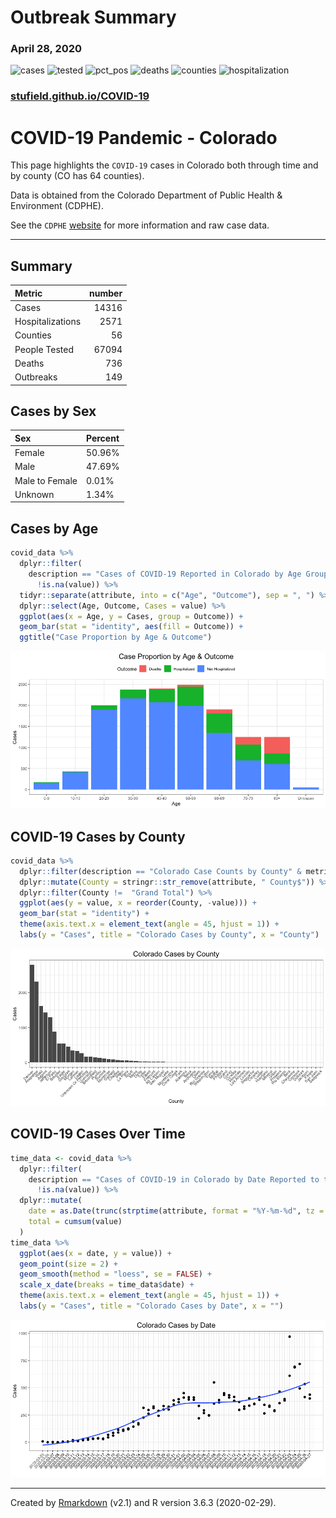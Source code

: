 
<!-- README.md is generated from README.Rmd. Please edit that file -->

# Outbreak Summary

### April 28, 2020

![cases](https://img.shields.io/badge/Cases-14316-success.svg?style=flat-square&logo=appveyor)
![tested](https://img.shields.io/badge/People_Tested-67094-success.svg?style=flat-square&logo=appveyor)
![pct\_pos](https://img.shields.io/badge/Case_Rate-21.3%25-success.svg?style=flat-square&logo=appveyor)
![deaths](https://img.shields.io/badge/Deaths-736-success.svg?style=flat-square&logo=appveyor)
![counties](https://img.shields.io/badge/Counties-56-success.svg?style=flat-square&logo=appveyor)
![hospitalization](https://img.shields.io/badge/Hospitalizations-2571-success.svg?style=flat-square&logo=appveyor)

### [stufield.github.io/COVID-19](https://stufield.github.io/COVID-19)

# COVID-19 Pandemic - Colorado

This page highlights the `COVID-19` cases in Colorado both through time
and by county (CO has 64 counties).

Data is obtained from the Colorado Department of Public Health &
Environment (CDPHE).

See the `CDPHE` [website](https://covid19.colorado.gov/case-data) for
more information and raw case data.

-----

## Summary

| Metric           | number |
| :--------------- | -----: |
| Cases            |  14316 |
| Hospitalizations |   2571 |
| Counties         |     56 |
| People Tested    |  67094 |
| Deaths           |    736 |
| Outbreaks        |    149 |

## Cases by Sex

| Sex            | Percent |
| :------------- | :------ |
| Female         | 50.96%  |
| Male           | 47.69%  |
| Male to Female | 0.01%   |
| Unknown        | 1.34%   |

## Cases by Age

``` r
covid_data %>%
  dplyr::filter(
    description == "Cases of COVID-19 Reported in Colorado by Age Group, Hospitalization, and Outcome" &
      !is.na(value)) %>% 
  tidyr::separate(attribute, into = c("Age", "Outcome"), sep = ", ") %>%
  dplyr::select(Age, Outcome, Cases = value) %>%
  ggplot(aes(x = Age, y = Cases, group = Outcome)) +
  geom_bar(stat = "identity", aes(fill = Outcome)) +
  ggtitle("Case Proportion by Age & Outcome")
```

![](README_files/figure-gfm/age_data-1.png)<!-- -->

## COVID-19 Cases by County

``` r
covid_data %>%
  dplyr::filter(description == "Colorado Case Counts by County" & metric == "Cases") %>%
  dplyr::mutate(County = stringr::str_remove(attribute, " County$")) %>%
  dplyr::filter(County !=  "Grand Total") %>%
  ggplot(aes(y = value, x = reorder(County, -value))) +
  geom_bar(stat = "identity") +
  theme(axis.text.x = element_text(angle = 45, hjust = 1)) +
  labs(y = "Cases", title = "Colorado Cases by County", x = "County")
```

![](README_files/figure-gfm/county-1.png)<!-- -->

## COVID-19 Cases Over Time

``` r
time_data <- covid_data %>% 
  dplyr::filter(
    description == "Cases of COVID-19 in Colorado by Date Reported to the State" & 
      !is.na(value)) %>% 
  dplyr::mutate(
    date = as.Date(trunc(strptime(attribute, format = "%Y-%m-%d", tz = "MST"), "day")),
    total = cumsum(value)
  )
time_data %>%
  ggplot(aes(x = date, y = value)) +
  geom_point(size = 2) +
  geom_smooth(method = "loess", se = FALSE) +
  scale_x_date(breaks = time_data$date) +
  theme(axis.text.x = element_text(angle = 45, hjust = 1)) +
  labs(y = "Cases", title = "Colorado Cases by Date", x = "")
```

![](README_files/figure-gfm/time-1.png)<!-- -->

-----

Created by [Rmarkdown](https://github.com/rstudio/rmarkdown) (v2.1) and
R version 3.6.3 (2020-02-29).
